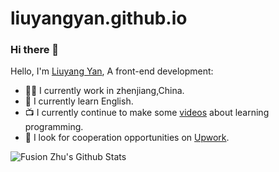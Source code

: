 # liuyangyan.github.io
### Hi there 👋

Hello, I'm [Liuyang Yan](https://github.com/yly1111/), A front-end development:

- 👨‍💼 I currently work in zhenjiang,China.
- 🏴󠁧󠁢󠁥󠁮󠁧󠁿 I currently learn English.
- 📺 I currently continue to make some [videos](https://www.ixigua.com/home/109529239261) about learning programming. 
- 👯 I look for cooperation opportunities on [Upwork](https://www.upwork.com/fl/huanqingzhu).
 <!--
 - 👯 I’m looking to collaborate on ...
- 🤔 I’m looking for help with ...
- 💬 Ask me about ...
- 📫 How to reach me: ...
- 😄 Pronouns: ...
- ⚡ Fun fact: ...
 -->
 ![Fusion Zhu's Github Stats](https://github-readme-stats.vercel.app/api?username=TianLangStudio&show_icons=true&title_color=fff&icon_color=79ff97&text_color=9f9f9f&bg_color=151515)
